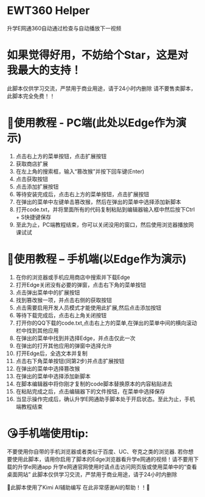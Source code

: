 # EWT360 Helper
升学E网通360自动通过检查与自动播放下一视频
# 如果觉得好用，不妨给个Star，这是对我最大的支持！
此脚本仅供学习交流，严禁用于商业用途，请于24小时内删除
请不要售卖脚本，此脚本完全免费！！

# 💖使用教程 - PC端(此处以Edge作为演示)
1. 点击右上方的菜单按钮，点击扩展按钮
2. 获取商店扩展
3. 在左上角的搜索框，输入“篡改猴”并按下回车键(Enter)
4. 点击获取按钮
5. 点击添加扩展按钮 
6. 等待安装完成后，点击右上方的菜单按钮，点击扩展按钮
7. 在弹出的菜单中左键单击篡改猴，然后在弹出的菜单中选择添加新脚本
8. 打开code.txt，并将里面所有的代码复制粘贴到编辑器输入框中然后按下Ctrl + S快捷键保存
9. 至此为止，PC端教程结束，你可以关闭没用的窗口，然后使用浏览器播放网课试试

# 💖使用教程 – 手机端(以Edge作为演示)
1.	在你的浏览器或手机应用商店中搜索并下载Edge
2.	打开Edge关闭没有必要的弹窗，点击右下角的菜单按钮
3.	点击弹出菜单中的扩展按钮
4.	找到篡改猴一项，并点击右侧的获取按钮
5.	点击需要启用开发人员模式才能使用此扩展,然后点击添加按钮
6.	等待下载完成后，点击右上角关闭按钮
7.	打开你的QQ下载的code.txt,点击右上方的菜单,在弹出的菜单中间的横向滚动栏中找到其他应用
8.	在弹出的菜单中找到并选择Edge，并点击仅此一次
9.	在弹出的打开其他应用的弹窗中选择允许
10.	打开Edge后，全选文本并复制
11. 点击右下角菜单按钮(同第2步)并点击扩展按钮
12.	在弹出的菜单中选择篡改猴
13.	在弹出的菜单中选择添加新脚本
14.	在脚本编辑器中将你刚才复制的code脚本替换原本的内容粘贴进去
15.	在粘贴完成之后，点击编辑器下的文件按钮，在菜单中选择保存
16.	当显示操作完成后，确认升学E网通助手脚本处于开启状态。至此为止，手机端教程结束

# 😘手机端使用tip:
不要使用你自带的手机浏览器或者类似于百度、UC、夸克之类的浏览器.
若你想要使用此脚本，请用你启用了脚本的Edge浏览器看升学e网通的视频！请不要用下载的升学e网通app
升学e网通官网使用时请点击访问网页版或使用菜单中的“查看桌面网站”
此脚本仅供学习交流，严禁用于商业用途，请于24小时内删除

💖此脚本使用了Kimi AI辅助编写
在此非常感谢AI的帮助！！💖
